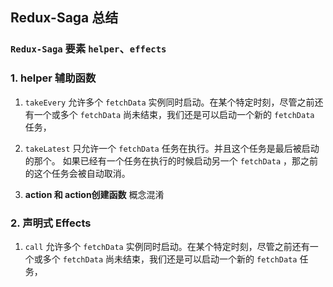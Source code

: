 ## Redux-Saga 总结

### `Redux-Saga` 要素 `helper`、`effects`

### 1. helper 辅助函数
 1. `takeEvery` 允许多个 `fetchData` 实例同时启动。在某个特定时刻，尽管之前还有一个或多个 `fetchData` 尚未结束，我们还是可以启动一个新的 `fetchData` 任务，

 2. `takeLatest`  只允许一个 `fetchData` 任务在执行。并且这个任务是最后被启动的那个。 如果已经有一个任务在执行的时候启动另一个 `fetchData` ，那之前的这个任务会被自动取消。
 
 3. **action 和 action创建函数** 概念混淆

 ### 2. 声明式 Effects
 1. `call` 允许多个 `fetchData` 实例同时启动。在某个特定时刻，尽管之前还有一个或多个 `fetchData` 尚未结束，我们还是可以启动一个新的 `fetchData` 任务，
 
